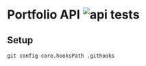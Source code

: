 # Portfolio API ![api tests](https://github.com/MikeChurvis/mikechurvis.com/actions/workflows/pytest.yml/badge.svg)

## Setup

`git config core.hooksPath .githooks`